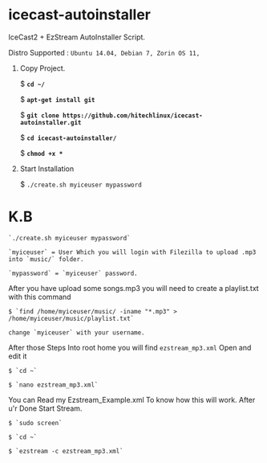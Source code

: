 # icecast-autoinstaller
IceCast2 + EzStream AutoInstaller Script.

Distro Supported : `Ubuntu 14.04, Debian 7, Zorin OS 11,`

1. Copy Project.
    
    $ **`cd ~/`**
  
    $ **`apt-get install git`**
    
    $ **`git clone https://github.com/hitechlinux/icecast-autoinstaller.git`**
    
    $ **`cd icecast-autoinstaller/`**
    
    $ **`chmod +x *`**

2. Start Installation

    $ `./create.sh myiceuser mypassword`

# K.B

    `./create.sh myiceuser mypassword`
  
    `myiceuser` = User Which you will login with Filezilla to upload .mp3 into `music/` folder.
  
    `mypassword` = `myiceuser` password.

After you have upload some songs.mp3 you will need to create a playlist.txt with this command
  
    $ `find /home/myiceuser/music/ -iname "*.mp3" > /home/myiceuser/music/playlist.txt`
  
    change `myiceuser` with your username.
  
After those Steps Into root home you will find `ezstream_mp3.xml` Open and edit it

    $ `cd ~`

    $ `nano ezstream_mp3.xml`

You can Read my Ezstream_Example.xml To know how this will work. After u'r Done Start Stream.

    $ `sudo screen`
 
    $ `cd ~`
 
    $ `ezstream -c ezstream_mp3.xml`

